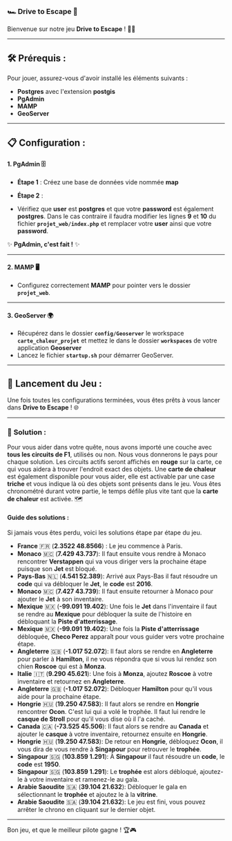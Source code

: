 ### 🏎️ **Drive to Escape** 🏁

Bienvenue sur notre jeu **Drive to Escape** ! 🚗💨

---

## 🛠️ **Prérequis** :

Pour jouer, assurez-vous d'avoir installé les éléments suivants :

- **Postgres** avec l'extension **postgis**
- **PgAdmin** 
- **MAMP**
- **GeoServer**

---

## 📋 **Configuration** :

#### 1. **PgAdmin** 🗄️
- **Étape 1** : Créez une base de données vide nommée **map**
- **Étape 2** : 


- Vérifiez que **user** est **postgres** et que votre **password** est également **postgres**. Dans le cas contraire il faudra modifier les lignes **9** et **10** du fichier **`projet_web/index.php`** et remplacer votre **user** ainsi que votre **password**.

✨ **PgAdmin, c'est fait !** ✨

---

#### 2. **MAMP** 🖥️
- Configurez correctement **MAMP** pour pointer vers le dossier **`projet_web`**.

---

#### 3. **GeoServer** 🌍
- Récupérez dans le dossier **`config/Geoserver`** le workspace **`carte_chaleur_projet`** et mettez le dans le dossier **`workspaces`** de votre application **Geoserver**
- Lancez le fichier **`startup.sh`** pour démarrer GeoServer.

---

## 🚀 **Lancement du Jeu** :

Une fois toutes les configurations terminées, vous êtes prêts à vous lancer dans **Drive to Escape** ! 🌐

---

### 🧩 **Solution** :

Pour vous aider dans votre quête, nous avons importé une couche avec **tous les circuits de F1**, utilisés ou non. Nous vous donnerons le pays pour chaque solution. Les circuits actifs seront affichés en **rouge** sur la carte, ce qui vous aidera à trouver l'endroit exact des objets. Une **carte de chaleur** est également disponible pour vous aider, elle est activable par une case **triche** et vous indique là où des objets sont présents dans le jeu. Vous êtes chronométré durant votre partie, le temps défile plus vite tant que la **carte de chaleur** est activée. 🗺️

#### **Guide des solutions** :

Si jamais vous êtes perdu, voici les solutions étape par étape du jeu.

- **France** 🇫🇷 (**2.3522 48.8566**) : Le jeu commence à Paris. 
- **Monaco** 🇲🇨 (**7.429 43.737**): Il faut ensuite vous rendre à Monaco rencontrer **Verstappen** qui va vous diriger vers la prochaine étape puisque son **Jet** est bloqué. 
- **Pays-Bas** 🇳🇱 (**4.541 52.389**): Arrivé aux Pays-Bas il faut résoudre un **code** qui va débloquer le **Jet**, le **code** est **2016**. 
- **Monaco** 🇲🇨 (**7.427 43.739**): Il faut ensuite retourner à Monaco pour ajouter le **Jet** à son inventaire. 
- **Mexique** 🇲🇽 (**-99.091 19.402**): Une fois le **Jet** dans l'inventaire il faut se rendre au **Mexique** pour débloquer la suite de l'histoire en débloquant la **Piste d'atterrissage**. 
- **Mexique** 🇲🇽 (**-99.091 19.402**): Une fois la **Piste d'atterrissage** débloquée, **Checo Perez** apparaît pour vous guider vers votre prochaine étape. 
- **Angleterre** 🇬🇧 (**-1.017 52.072**): Il faut alors se rendre en **Angleterre** pour parler à **Hamilton**, il ne vous répondra que si vous lui rendez son chien **Roscoe** qui est à **Monza**.
- **Italie** 🇮🇹 (**9.290 45.621**): Une fois à **Monza**, ajoutez **Roscoe** à votre inventaire et retournez en **Angleterre**.
- **Angleterre** 🇬🇧 (**-1.017 52.072**): Débloquer **Hamilton** pour qu'il vous aide pour la prochaine étape.
- **Hongrie** 🇭🇺 (**19.250 47.583**): Il faut alors se rendre en **Hongrie** rencontrer **Ocon**. C'est lui qui a volé le trophée. Il faut lui rendre le **casque de Stroll** pour qu'il vous dise où il l'a caché.
- **Canada** 🇨🇦 (**-73.525 45.506**): Il faut alors se rendre au **Canada** et ajouter le **casque** à votre inventaire, retournez ensuite en **Hongrie**.
- **Hongrie** 🇭🇺 (**19.250 47.583**): De retour en **Hongrie**, débloquez **Ocon**, il vous dira de vous rendre à **Singapour** pour retrouver le **trophée**.
- **Singapour** 🇸🇬 (**103.859 1.291**): À **Singapour** il faut résoudre un **code**, le **code** est **1950**.
- **Singapour** 🇸🇬 (**103.859 1.291**): Le **trophée** est alors débloqué, ajoutez-le à votre inventaire et ramenez-le au gala.
- **Arabie Saoudite** 🇸🇦 (**39.104 21.632**): Débloquer le gala en sélectionnant le **trophée** et ajoutez le à la **vitrine**.
- **Arabie Saoudite** 🇸🇦 (**39.104 21.632**): Le jeu est fini, vous pouvez arrêter le chrono en cliquant sur le dernier objet.


---

Bon jeu, et que le meilleur pilote gagne ! 🏆🎮

